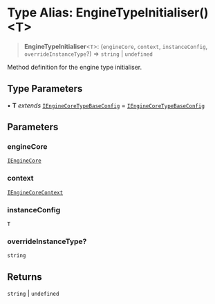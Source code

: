 # Type Alias: EngineTypeInitialiser()\<T\>

> **EngineTypeInitialiser**\<`T`\>: (`engineCore`, `context`, `instanceConfig`, `overrideInstanceType`?) => `string` \| `undefined`

Method definition for the engine type initialiser.

## Type Parameters

• **T** *extends* [`IEngineCoreTypeBaseConfig`](../interfaces/IEngineCoreTypeBaseConfig.md) = [`IEngineCoreTypeBaseConfig`](../interfaces/IEngineCoreTypeBaseConfig.md)

## Parameters

### engineCore

[`IEngineCore`](../interfaces/IEngineCore.md)

### context

[`IEngineCoreContext`](../interfaces/IEngineCoreContext.md)

### instanceConfig

`T`

### overrideInstanceType?

`string`

## Returns

`string` \| `undefined`

